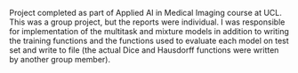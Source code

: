 Project completed as part of Applied AI in Medical Imaging course at UCL. This was a group project, but the reports were individual. I was responsible for implementation of the multitask and mixture models in addition to writing the training functions and the functions used to evaluate each model on test set and write to file (the actual Dice and Hausdorff functions were written by another group member).
